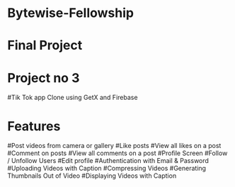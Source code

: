 # Bytewise-Fellowship

# Final Project
# Project no 3 
#Tik Tok app Clone using GetX  and Firebase



# Features
#Post videos from camera or gallery
#Like posts
#View all likes on a post
#Comment on posts
#View all comments on a post
#Profile Screen
#Follow / Unfollow Users
#Edit profile
#Authentication with Email & Password
#Uploading Videos with Caption
#Compressing Videos
#Generating Thumbnails Out of Video
#Displaying Videos with Caption 
